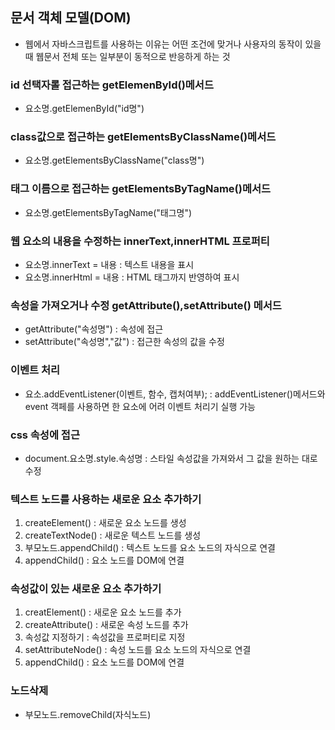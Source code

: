 ## 문서 객체 모델(DOM)
+ 웹에서 자바스크립트를 사용하는 이유는 어떤 조건에 맞거나 사용자의 동작이 있을 때 웹문서 전체 또는 일부분이 동적으로 반응하게 하는 것

### id 선택자롤 접근하는 getElemenById()메서드
+ 요소명.getElemenById("id명")

### class값으로 접근하는 getElementsByClassName()메서드
+ 요소명.getElementsByClassName("class명")

### 태그 이름으로 접근하는 getElementsByTagName()메서드
+ 요소명.getElementsByTagName("태그명")

### 웹 요소의 내용을 수정하는 innerText,innerHTML 프로퍼티
+ 요소명.innerText = 내용 : 텍스트 내용을 표시
+ 요소명.innerHtml = 내용 : HTML 태그까지 반영하여 표시

### 속성을 가져오거나 수정 getAttribute(),setAttribute() 메서드
+ getAttribute("속성명") : 속성에 접근
+ setAttribute("속성명","값") : 접근한 속성의 값을 수정

### 이벤트 처리
+ 요소.addEventListener(이벤트, 함수, 캡처여부); : addEventListener()메서드와 event 객페를 사용하면 한 요소에 어려 이벤트 처리기 실행 가능

### css 속성에 접근
+ document.요소명.style.속성명 : 스타일 속성값을 가져와서 그 값을 원하는 대로 수정

### 텍스트 노드를 사용하는 새로운 요소 추가하기
1. createElement() : 새로운 요소 노드를 생성
2. createTextNode() : 새로운 텍스트 노드를 생성
3. 부모노드.appendChild() : 텍스트 노드를 요소 노드의 자식으로 연결
4. appendChild() : 요소 노드를 DOM에 연결

### 속성값이 있는 새로운 요소 추가하기
1. creatElement() : 새로운 요소 노드를 추가
2. createAttribute() : 새로운 속성 노드를 추가
3. 속성값 지정하기 : 속성값을 프로퍼티로 지정
4. setAttributeNode() : 속성 노드를 요소 노드의 자식으로 연결
5. appendChild() : 요소 노드를 DOM에 연결

### 노드삭제
+ 부모노드.removeChild(자식노드)
